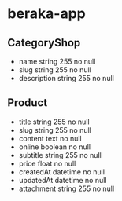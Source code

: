 # beraka-app

## CategoryShop
- name string 255 no null
- slug string 255 no null
- description string 255 no null

## Product
- title string 255 no null
- slug string 255 no null
- content text no null
- online boolean no null
- subtitle string 255 no null
- price float no null
- createdAt datetime no null
- updatedAt datetime no null
- attachment string 255 no null

